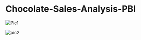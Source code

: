 # Chocolate-Sales-Analysis-PBI

![Pic1](https://github.com/user-attachments/assets/869c5f38-f1d6-4b18-ba9d-ac138fd77f62)

![pic2](https://github.com/user-attachments/assets/d31e1e86-51d2-46dd-a366-d6e45cc2c5fc)

